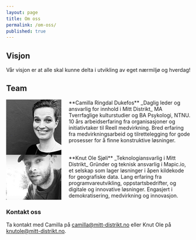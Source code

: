 ```yaml
---
layout: page
title: Om oss
permalink: /om-oss/
published: true
---
```


## Visjon

Vår visjon er at alle skal kunne delta i utvikling av eget nærmiljø og hverdag!

## Team

<span style="display: inline-block;">
<img style="float: left; margin-right: 20px;" src="/images/profile.camilla.png">
**Camilla Ringdal Dukefos**   
_Daglig leder og ansvarlig for innhold i Mitt Distrikt_  
MA Tverrfaglige kulturstudier og BA Psykologi, NTNU. 10 års arbeidserfaring fra organisasjoner og initiativtaker til Reell medvirkning. Bred erfaring fra medvirkningsarbeid og tilrettelegging for gode prosesser for å finne konstruktive løsninger. 
</span>


<span style="display: inline-block;">
<img style="float: left; margin-right: 20px;" src="/images/profile.knutole.png">
**Knut Ole Sjøli**  
_Teknologiansvarlig i Mitt Distrikt_  
Gründer og teknisk ansvarlig i Mapic.io, et selskap som lager løsninger i åpen kildekode for geografiske data. Lang erfaring fra programvareutvikling, oppstartsbedrifter, og digitale og innovative løsninger. Engasjert i demokratisering, medvirkning og innovasjon.
</span>



### Kontakt oss

Ta kontakt med Camilla på [camilla@mitt-distrikt.no](mailto:camilla@mitt-distrikt.no) eller Knut Ole på [knutole@mitt-distrikt.no](mailto:knutole@mitt-distrikt.no).
